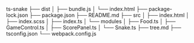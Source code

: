 ts-snake
├── dist
│   ├── bundle.js
│   └── index.html
├── package-lock.json
├── package.json
├── README.md
├── src
│   ├── index.html
│   ├── index.scss
│   ├── index.ts
│   └── modules
│       ├── Food.ts
│       ├── GameControl.ts
│       ├── ScorePanel.ts
│       └── Snake.ts
├── tree.md
├── tsconfig.json
└── webpack.config.js
